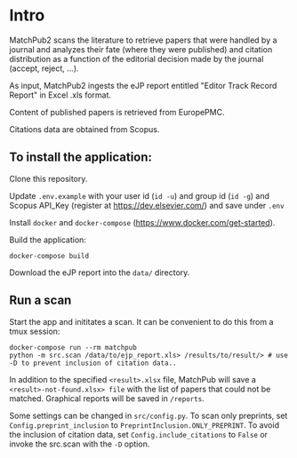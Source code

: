 # Intro

MatchPub2 scans the literature to retrieve papers that were handled by a journal and analyzes their fate (where they were published) and citation distribution as a function of the editorial decision made by the journal (accept, reject, ...).

As input, MatchPub2 ingests the eJP report entitled "Editor Track Record Report" in Excel .xls format.

Content of published papers is retrieved from EuropePMC.

Citations data are obtained from Scopus.

## To install the application:

Clone this repository.

Update `.env.example` with your user id (`id -u`) and group id (`id -g`) and Scopus API_Key (register at https://dev.elsevier.com/) and save under `.env`

Install `docker` and `docker-compose` (https://www.docker.com/get-started).

Build the application:

    docker-compose build

Download the eJP report into the `data/` directory.


## Run a scan

Start the app and inititates a scan. It can be convenient to do this from a tmux session:

    docker-compose run --rm matchpub
    python -m src.scan /data/to/ejp_report.xls> /results/to/result/> # use -D to prevent inclusion of citation data..

In addition to the specified `<result>.xlsx` file, MatchPub will save a `<result>-not-found.xlsx> file` with the list of papers that could not be matched. Graphical reports will be saved in `/reports`.

Some settings can be changed in `src/config.py`. To scan only preprints, set `Config.preprint_inclusion` to `PreprintInclusion.ONLY_PREPRINT`. 
To avoid the inclusion of citation data, set `Config.include_citations` to `False` or invoke the src.scan with the `-D` option.